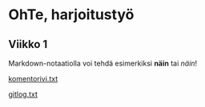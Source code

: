 # OhTe, harjoitustyö

## Viikko 1

Markdown-notaatiolla voi tehdä esimerkiksi **näin** tai *näin*!

[komentorivi.txt](https://github.com/matiastamsi/ot-harjoitustyo/blob/master/laskarit/viikko1/komentorivi.txt)

[gitlog.txt](https://github.com/matiastamsi/ot-harjoitustyo/blob/master/laskarit/viikko1/gitlog.txt)
